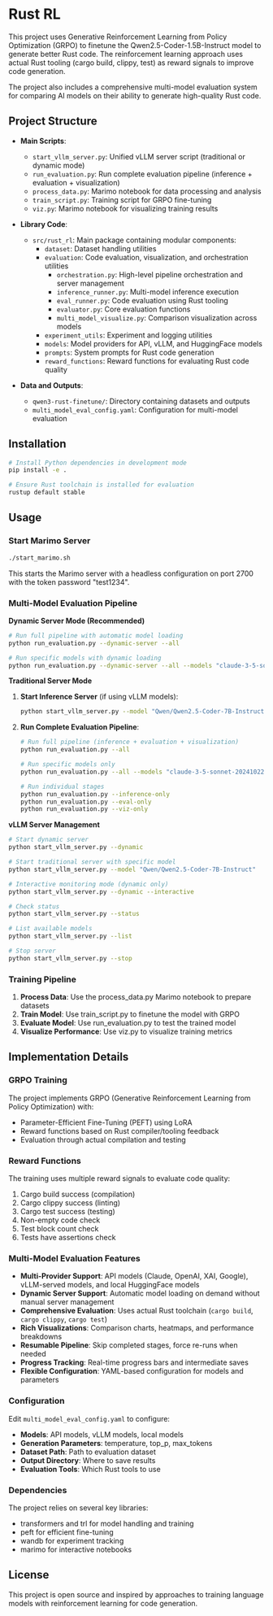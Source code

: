 # Rust RL

This project uses Generative Reinforcement Learning from Policy Optimization (GRPO) to finetune the Qwen2.5-Coder-1.5B-Instruct model to generate better Rust code. The reinforcement learning approach uses actual Rust tooling (cargo build, clippy, test) as reward signals to improve code generation.

The project also includes a comprehensive multi-model evaluation system for comparing AI models on their ability to generate high-quality Rust code.

## Project Structure

- **Main Scripts**:
  - `start_vllm_server.py`: Unified vLLM server script (traditional or dynamic mode)
  - `run_evaluation.py`: Run complete evaluation pipeline (inference + evaluation + visualization)
  - `process_data.py`: Marimo notebook for data processing and analysis
  - `train_script.py`: Training script for GRPO fine-tuning
  - `viz.py`: Marimo notebook for visualizing training results

- **Library Code**:
  - `src/rust_rl`: Main package containing modular components:
    - `dataset`: Dataset handling utilities
    - `evaluation`: Code evaluation, visualization, and orchestration utilities
      - `orchestration.py`: High-level pipeline orchestration and server management
      - `inference_runner.py`: Multi-model inference execution
      - `eval_runner.py`: Code evaluation using Rust tooling
      - `evaluator.py`: Core evaluation functions
      - `multi_model_visualize.py`: Comparison visualization across models
    - `experiment_utils`: Experiment and logging utilities
    - `models`: Model providers for API, vLLM, and HuggingFace models
    - `prompts`: System prompts for Rust code generation
    - `reward_functions`: Reward functions for evaluating Rust code quality

- **Data and Outputs**:
  - `qwen3-rust-finetune/`: Directory containing datasets and outputs
  - `multi_model_eval_config.yaml`: Configuration for multi-model evaluation

## Installation

```bash
# Install Python dependencies in development mode
pip install -e .

# Ensure Rust toolchain is installed for evaluation
rustup default stable
```

## Usage

### Start Marimo Server

```bash
./start_marimo.sh
```

This starts the Marimo server with a headless configuration on port 2700 with the token password "test1234".

### Multi-Model Evaluation Pipeline

**Dynamic Server Mode (Recommended)**
```bash
# Run full pipeline with automatic model loading
python run_evaluation.py --dynamic-server --all

# Run specific models with dynamic loading
python run_evaluation.py --dynamic-server --all --models "claude-3-5-sonnet-20241022" "qwen-qwen2.5-coder-7b-instruct"
```

**Traditional Server Mode**
1. **Start Inference Server** (if using vLLM models):
   ```bash
   python start_vllm_server.py --model "Qwen/Qwen2.5-Coder-7B-Instruct"
   ```

2. **Run Complete Evaluation Pipeline**:
   ```bash
   # Run full pipeline (inference + evaluation + visualization)
   python run_evaluation.py --all

   # Run specific models only
   python run_evaluation.py --all --models "claude-3-5-sonnet-20241022" "qwen-qwen2.5-coder-7b-instruct"

   # Run individual stages
   python run_evaluation.py --inference-only
   python run_evaluation.py --eval-only
   python run_evaluation.py --viz-only
   ```

**vLLM Server Management**
```bash
# Start dynamic server
python start_vllm_server.py --dynamic

# Start traditional server with specific model
python start_vllm_server.py --model "Qwen/Qwen2.5-Coder-7B-Instruct"

# Interactive monitoring mode (dynamic only)
python start_vllm_server.py --dynamic --interactive

# Check status
python start_vllm_server.py --status

# List available models
python start_vllm_server.py --list

# Stop server
python start_vllm_server.py --stop
```

### Training Pipeline

1. **Process Data**: Use the process_data.py Marimo notebook to prepare datasets
2. **Train Model**: Use train_script.py to finetune the model with GRPO
3. **Evaluate Model**: Use run_evaluation.py to test the trained model
4. **Visualize Performance**: Use viz.py to visualize training metrics

## Implementation Details

### GRPO Training

The project implements GRPO (Generative Reinforcement Learning from Policy Optimization) with:
- Parameter-Efficient Fine-Tuning (PEFT) using LoRA
- Reward functions based on Rust compiler/tooling feedback
- Evaluation through actual compilation and testing

### Reward Functions

The training uses multiple reward signals to evaluate code quality:
1. Cargo build success (compilation)
2. Cargo clippy success (linting)
3. Cargo test success (testing)
4. Non-empty code check
5. Test block count check
6. Tests have assertions check

### Multi-Model Evaluation Features

- **Multi-Provider Support**: API models (Claude, OpenAI, XAI, Google), vLLM-served models, and local HuggingFace models
- **Dynamic Server Support**: Automatic model loading on demand without manual server management
- **Comprehensive Evaluation**: Uses actual Rust toolchain (`cargo build`, `cargo clippy`, `cargo test`)
- **Rich Visualizations**: Comparison charts, heatmaps, and performance breakdowns
- **Resumable Pipeline**: Skip completed stages, force re-runs when needed
- **Progress Tracking**: Real-time progress bars and intermediate saves
- **Flexible Configuration**: YAML-based configuration for models and parameters

### Configuration

Edit `multi_model_eval_config.yaml` to configure:
- **Models**: API models, vLLM models, local models
- **Generation Parameters**: temperature, top_p, max_tokens
- **Dataset Path**: Path to evaluation dataset
- **Output Directory**: Where to save results
- **Evaluation Tools**: Which Rust tools to use

### Dependencies

The project relies on several key libraries:
- transformers and trl for model handling and training
- peft for efficient fine-tuning
- wandb for experiment tracking
- marimo for interactive notebooks

## License

This project is open source and inspired by approaches to training language models with reinforcement learning for code generation.
